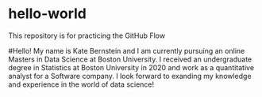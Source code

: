 # hello-world
This repository is for practicing the GitHub Flow

#Hello! My name is Kate Bernstein and I am currently pursuing an online Masters in Data Science at Boston University. I received an undergraduate degree in Statistics at Boston University in 2020 and work as a quantitative analyst for a Software company. I look forward to exanding my knowledge and experience in the world of data science!
